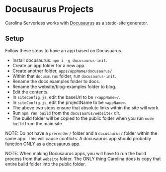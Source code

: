 
# Docusaurus Projects #

Carolina Serverless works with
[Docusaurus](https://github.com/facebook/Docusaurus) as a static-site generator.

## Setup #

Follow these steps to have an app based on Docusuarus.

* Install docusaurus: `npm i -g docusaurus-init`.
* Create an app folder for a new app.
* Create another folder, `apps/appName/docusaurus/`
* Within that `docusaurus` folder, run `docusaurus-init`.
* Rename the docs examples folder to docs.
* Rename the website/blog-examples folder to blog.
* Edit the contents.
* In `siteConfig.js`, edit the baseUrl to be `/<appName>/`.
* In `siteConfig.js`, edit the projectName to be `<appName>`.
* The above two steps ensure that absolute links within the site will work.
* Run `npm run build` from the `docusaurus/website/` dir.
* The build folder will be copied to the public folder when you run `node build` from the main site.

NOTE: Do not have a `prerender/` folder and a `docusaurus/` folder within the
same app. This will cause conflicts. A docusaurus app should probably
function ONLY as a docusaurus app.

NOTE: When making Docusaurus apps, you will have to run the build process from
that `website` folder. The ONLY thing Carolina does is copy that entire
build folder into the public folder.
